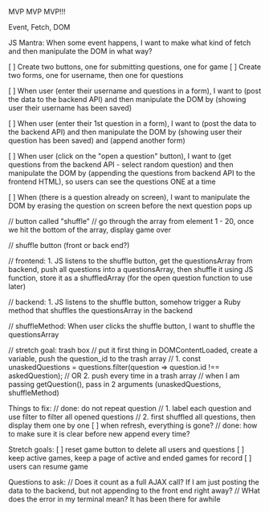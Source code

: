 MVP MVP MVP!!!

Event, Fetch, DOM

JS Mantra: When some event happens, I want to make what kind of fetch and then manipulate the DOM in what way?

[ ] Create two buttons, one for submitting questions, one for game
[ ] Create two forms, one for username, then one for questions
 
[ ] When user (enter their username and questions in a form), I want to (post the data to the backend API) and then manipulate the DOM by (showing user their username has been saved)

[ ] When user (enter their 1st question in a form), I want to (post the data to the backend API) and then manipulate the DOM by (showing user their question has been saved) and (append another form)

[ ] When user (click on the "open a question" button), I want to (get questions from the backend API - select random question) and then manipulate the DOM by (appending the questions from backend API to the frontend HTML), so users can see the questions ONE at a time

[ ] When (there is a question already on screen), I want to manipulate the DOM by erasing the question on screen before the next question pops up

// button called "shuffle"
// go through the array from element 1 - 20, once we hit the bottom of the array, display game over

// shuffle button (front or back end?)

// frontend: 1. JS listens to the shuffle button, get the questionsArray from backend, push all questions into a questionsArray, then shuffle it using JS function, store it as a shuffledArray (for the open question function to use later)

// backend: 1. JS listens to the shuffle button, somehow trigger a Ruby method that shuffles the questionsArray in the backend

// shuffleMethod: When user clicks the shuffle button, I want to shuffle the questionsArray 

// stretch goal: trash box
// put it first thing in DOMContentLoaded, create a variable, push the question_id to the trash array
// 1. const unaskedQuestions = questions.filter(question => question.id !== askedQuestion);
// OR 2. push every time in a trash array
// when I am passing getQuestion(), pass in 2 arguments (unaskedQuestions, shuffleMethod)


Things to fix:
// done: do not repeat question
// 1. label each question and use filter to filter all opened questions
// 2. first shuffled all questions, then display them one by one
[ ] when refresh, everything is gone?
// done: how to make sure it is clear before new append every time?



Stretch goals:
[ ] reset game button to delete all users and questions
[ ] keep active games, keep a page of active and ended games for record
[ ] users can resume game

Questions to ask:
// Does it count as a full AJAX call? If I am just posting the data to the backend, but not appending to the front end right away?
// WHat does the error in my terminal mean? It has been there for awhile
